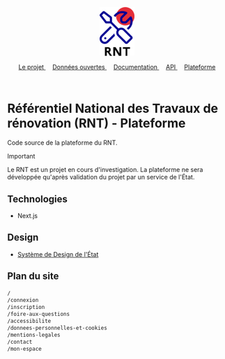 <div align="center">
    <img width="80" height="auto" src="https://raw.githubusercontent.com/referentiel-national-travaux-renovation/.github/refs/heads/main/assets/logo.svg" alt="RNT">
</div>
<p align="center">
	<a href="https://github.com/referentiel-national-travaux-renovation">
		Le projet
	</a>&nbsp;&nbsp;&nbsp;
	<a href="https://github.com/referentiel-national-travaux-renovation/opendata">
		Données ouvertes
	</a>&nbsp;&nbsp;&nbsp;
	<a href="https://github.com/referentiel-national-travaux-renovation/documentation">
		Documentation
	</a>&nbsp;&nbsp;&nbsp;
	<a href="https://github.com/referentiel-national-travaux-renovation/api">
		API
	</a>&nbsp;&nbsp;&nbsp;
	<a href="https://github.com/referentiel-national-travaux-renovation/app">
		Plateforme
	</a>
</p>
<br/>

# Référentiel National des Travaux de rénovation (RNT) - Plateforme

Code source de la plateforme du RNT.

> [!IMPORTANT]  
> Le RNT est un projet en cours d'investigation. La plateforme ne sera développée qu'après validation du projet par un service de l'État.

## Technologies

- Next.js

## Design

- [Système de Design de l'État](https://github.com/GouvernementFR/dsfr)

## Plan du site

```text
/
/connexion
/inscription
/foire-aux-questions
/accessibilite
/donnees-personnelles-et-cookies
/mentions-legales
/contact
/mon-espace
```
